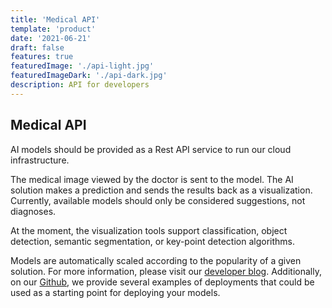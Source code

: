 ```yaml
---
title: 'Medical API'
template: 'product'
date: '2021-06-21'
draft: false
features: true
featuredImage: './api-light.jpg'
featuredImageDark: './api-dark.jpg'
description: API for developers
---
```


## Medical API

AI models should be provided as a Rest API service to run our cloud infrastructure.

The medical image viewed by the doctor is sent to the model. The AI solution makes a prediction and sends the results back as a visualization. Currently, available models should only be considered suggestions, not diagnoses.

At the moment, the visualization tools support classification, object detection, semantic segmentation, or key-point detection algorithms. 

Models are automatically scaled according to the popularity of a given solution. 
For more information, please visit our [developer blog](https://medvision.io/posts).
Additionally, on our [Github](https://github.com/medvision-io), we provide several examples of deployments that could be used as a starting point for deploying your models.